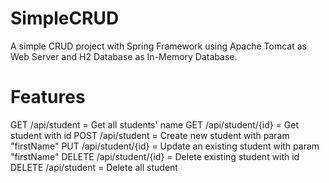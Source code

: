 # SimpleCRUD
A simple CRUD project with Spring Framework using Apache Tomcat as Web Server and H2 Database as In-Memory Database.

# Features
GET /api/student = Get all students' name
GET /api/student/{id} = Get student with id
POST /api/student = Create new student with param "firstName"
PUT /api/student/{id} = Update an existing student with param "firstName"
DELETE /api/student/{id} = Delete existing student with id
DELETE /api/student = Delete all student
